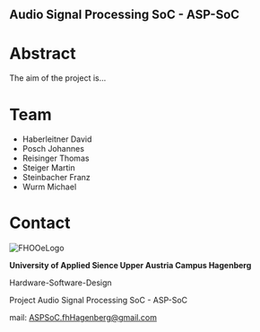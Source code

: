 ## Audio Signal Processing SoC - ASP-SoC

# Abstract

The aim of the project is...

# Team

- Haberleitner David
- Posch Johannes
- Reisinger Thomas
- Steiger Martin
- Steinbacher Franz
- Wurm Michael

# Contact

![FHOOeLogo](/ASP-SoC.github.io/FhOOeLogoFeb2005.png?raw=true)

**University of Applied Sience Upper Austria Campus Hagenberg**

Hardware-Software-Design

Project Audio Signal Processing SoC - ASP-SoC

mail: ASPSoC.fhHagenberg@gmail.com
